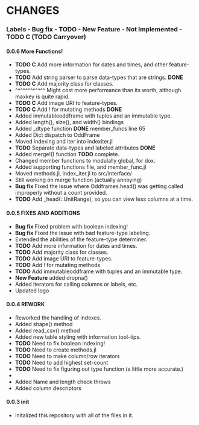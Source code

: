 # CHANGES
### Labels - Bug fix - TODO - New Feature - Not Implemented - TODO C (TODO Carryover)
#### 0.0.6 More Functions!
- **TODO C** Add more information for dates and times, and other feature-types.
- **TODO** Add string parser to parse data-types that are strings. **DONE**
- **TODO C** Add majority class for classes.
-  ^^^^^^^^^^^^ Might cost more performance than its worth, although maxkey is quite rapid.
- **TODO C** Add image URI to feature-types.
- **TODO C** Add ! for mutating methods **DONE**
- Added immutableoddframe with tuples and an immutable type.
- Added length(), size(), and width() bindings
- Added _dtype function **DONE** member_funcs line 65
- Added Dict dispatch to OddFrame
- Moved indexing and iter into indexiter.jl
- **TODO** Separate data-types and labeled attributes **DONE**
- Added merge!() function **TODO** complete.
- Changed member functions to modulally global, for dox.
- Added supporting functions file, and member_func.jl
- Moved methods.jl, index_iter.jl to src/interface/
- Still working on merge function (actually annoying)
- **Bug fix** Fixed the issue where Oddframes.head() was getting called improperly without a count provided.
- **TODO** Add _head(::UnitRange), so you can view less columns at a time.
#### 0.0.5 FIXES AND ADDITIONS
- **Bug fix** Fixed problem with boolean indexing!
- **Bug fix** Fixed the issue with bad feature-type labeling.
- Extended the abilities of the feature-type determiner.
- **TODO** Add more information for dates and times.
- **TODO** Add majority class for classes.
- **TODO** Add image URI to feature-types.
- **TODO** Add ! for mutating methods
- **TODO** Add immutableoddframe with tuples and an immutable type.
- **New Feature** added dropna()
- Added iterators for calling columns or labels, etc.
- Updated logo
#### 0.0.4 REWORK
- Reworked the handling of indexes.
- Added shape() method
- Added read_csv() method
- Added new table styling with information tool-tips.
- **TODO** Need to fix boolean indexing!
- **TODO** Need to create methods.jl
- **TODO** Need to make column/row iterators
- **TODO** Need to add highest set-count
- **TODO** Need to fix figuring out type function (a little more accurate.)
- 
- Added Name and length check throws
- Added column descriptors
#### 0.0.3 __init__
- initalized this repository with all of the files in it.
